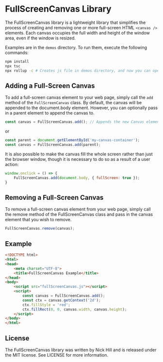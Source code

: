 # FullScreenCanvas Library

The FullScreenCanvas library is a lightweight library that simplifies the process of creating and removing one or more full-screen HTML `<canvas />` elements. Each canvas occupies the full width and height of the window area, even if the window is resized.

Examples are in the `demos` directory. To run them, execute the following commands:

```bash
npm install
npx tsc
npx rollup -c # Creates js file in demos directory, and now you can open those pages in your browser
```

## Adding a Full-Screen Canvas

To add a full-screen canvas element to your web page, simply call the `add` method of the `FullScreenCanvas` class. By default, the canvas will be appended to the document.body element. However, you can optionally pass in a parent element to append the canvas to.

```js
const canvas = FullScreenCanvas.add(); // Appends the new Canvas element to document.body
```

or

```js
const parent = document.getElementById('my-canvas-container');
const canvas = FullScreenCanvas.add(parent);
```

It is also possible to make the canvas fill the whole screen rather than just the browser window, though it is necessary to do so as a result of a user action:

```js
window.onclick = () => {
    FullScreenCanvas.add(document.body, { fullScreen: true });
}
```

## Removing a Full-Screen Canvas

To remove a full-screen canvas element from your web page, simply call the remove method of the FullScreenCanvas class and pass in the canvas element that you wish to remove.

```js
FullScreenCanvas.remove(canvas);
```

## Example

```html
<!DOCTYPE html>
<html>
<head>
    <meta charset="UTF-8">
    <title>FullScreenCanvas Example</title>
</head>
<body>
    <script src="fullScreenCanvas.js"></script>
    <script>
        const canvas = FullScreenCanvas.add();
        const ctx = canvas.getContext('2d');
        ctx.fillStyle = 'red';
        ctx.fillRect(0, 0, canvas.width, canvas.height);
    </script>
</body>
</html>
```

## License

The FullScreenCanvas library was written by Nick Hill and is released under the MIT license. See LICENSE for more information.